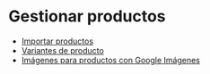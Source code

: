 # Gestionar productos

  * [Importar productos](products/import)
  * [Variantes de producto](products/variants)
  * [Imágenes para productos con Google Imágenes](products/product_images)

